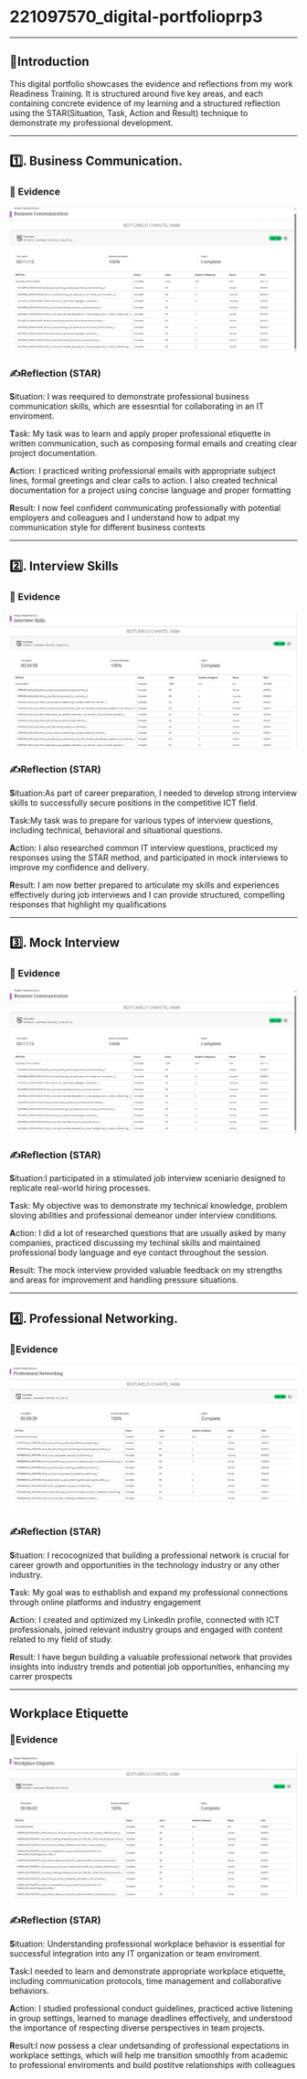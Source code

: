 # 221097570_digital-portfolioprp3

---

## 🌷Introduction
This digital portfolio showcases the evidence and reflections from my work Readiness Training. It is structured around five key areas, and each containing concrete evidence of my learning and a structured reflection using the STAR(Situation, Task, Action and Result) technique to demonstrate my professional development.

---

## 1️⃣. Business Communication.

### 📌 Evidence

![Business Communication Screenshot](https://github.com/boity0/221097570_digital-portfolioprp3/blob/main/Business%20Communication.png)

### ✍️Reflection (STAR) 

**S**ituation: I was reequired to demonstrate professional business communication skills, which are essesntial for collaborating in an IT enviroment.

**T**ask: My task was to learn and apply proper professional etiquette in written communication, such as composing formal emails and creating clear project documentation.

**A**ction: I practiced writing professional emails with appropriate subject lines, formal greetings and clear calls to action. I also created technical documentation for a project using concise language and proper formatting

**R**esult: I now feel confident communicating professionally with potential employers and colleagues and I understand how to adpat my communication style for different business contexts

---

## 2️⃣. Interview Skills

### 📌 Evidence

![Business Communication Screenshot](https://github.com/boity0/221097570_digital-portfolioprp3/blob/main/Interview%20Skills.png)
### ✍️Reflection (STAR)

**S**ituation:As part of career preparation, I needed to develop strong interview skills to successfully secure positions in the competitive ICT field.

**T**ask:My task was to prepare for various types of interview questions, including technical, behavioral and situational questions.

**A**ction: I also researched common IT interview questions, practiced my responses using the STAR method, and participated in mock interviews to improve my confidence and delivery.

**R**esult: I am now better prepared to articulate my skills and experiences effectively during job interviews and I can provide structured, compelling responses that highlight my qualifications

---

## 3️⃣. Mock Interview

### 📌 Evidence

![Business Communication Screenshot](https://github.com/boity0/221097570_digital-portfolioprp3/blob/main/Business%20Communication.png)

### ✍️Reflection (STAR)

**S**ituation:I participated in a stimulated job interview sceniario designed to replicate real-world hiring processes.

**T**ask: My objective was to demonstrate my technical knowledge, problem sloving abilities and professional demeanor under interview conditions.

**A**ction: I did a lot of  researched questions that are usually asked by many companies, practiced discussing my techinal skills and maintained professional body language and eye contact throughout the session.

**R**esult: The mock interview provided valuable feedback on my strengths and areas for improvement and handling pressure situations.

---

## 4️⃣. Professional Networking.

### 📌Evidence

![Business Communication Screenshot](https://github.com/boity0/221097570_digital-portfolioprp3/blob/main/Professional%20Networking.png)

### ✍️Reflection (STAR)

**S**ituation: I recocognized that building a professional network is crucial for career growth and opportunities in the technology industry or any other industry.

**T**ask: My goal was to esthablish and expand my professional connections through online platforms and industry engagement

**A**ction: I created and optimized my Linkedln profile, connected with ICT professionals, joined relevant industry groups and engaged with content related to my field of study.

**R**esult: I have begun building a valuable professional network that provides insights into industry trends and potential job opportunities, enhancing my carrer prospects

---

##  Workplace Etiquette

### 📌Evidence

![Business Communication Screenshot](https://github.com/boity0/221097570_digital-portfolioprp3/blob/main/Workplace%20Etiquette.png)

### ✍️Reflection (STAR)

**S**ituation: Understanding professional workplace behavior is essential for successful integration into any IT  organization or team enviroment.

**T**ask:I needed to learn and demonstrate appropriate workplace etiquette, including communication protocols, time management and collaborative behaviors.

**A**ction: I studied professional conduct guidelines, practiced active listening in group settings, learned to manage deadlines effectively, and understood the importance of respecting diverse perspectives in team projects.

**R**esult:I now possess a clear undetsanding of professional expectations in workplace settings, which will help me transition smoothly from academic to professional enviroments and build postitve relationships with colleagues 














